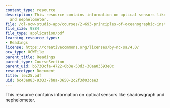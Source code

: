 ```yaml
---
content_type: resource
description: This resource contains information on optical sensors like shadowgraph
  and nephelometer.
file: /ol-ocw-studio-app/courses/2-693-principles-of-oceanographic-instrument-systems-sensors-and-measurements-13-998-spring-2004/bc43e88393037b8a36502c2f3d03cee3_lec25.pdf
file_size: 9884
file_type: application/pdf
learning_resource_types:
- Readings
license: https://creativecommons.org/licenses/by-nc-sa/4.0/
ocw_type: OCWFile
parent_title: Readings
parent_type: CourseSection
parent_uid: b6730cfa-4722-0b3e-50d3-30aa03593e0c
resourcetype: Document
title: lec25.pdf
uid: bc43e883-9303-7b8a-3650-2c2f3d03cee3
---
```

This resource contains information on optical sensors like shadowgraph and nephelometer.